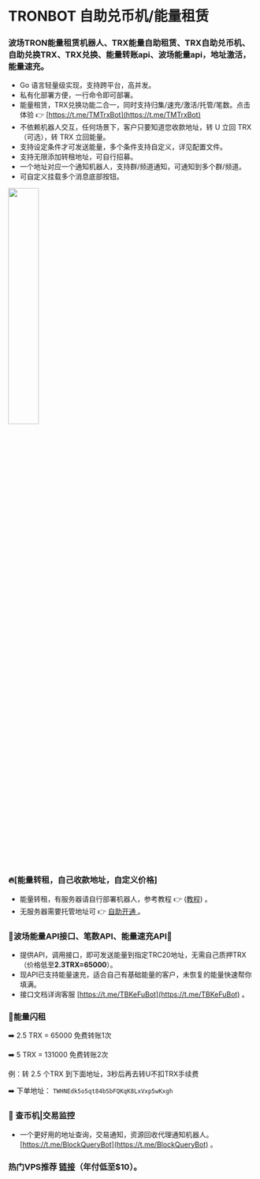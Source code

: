 # TRONBOT 自助兑币机/能量租赁

### 波场TRON能量租赁机器人、TRX能量自助租赁、TRX自助兑币机、自助兑换TRX、TRX兑换、能量转账api、波场能量api，地址激活，能量速充。

* Go 语言轻量级实现，支持跨平台，高并发。
* 私有化部署方便，一行命令即可部署。
* 能量租赁，TRX兑换功能二合一，同时支持归集/速充/激活/托管/笔数。点击体验 👉 [https://t.me/TMTrxBot](https://t.me/TMTrxBot)
* 不依赖机器人交互，任何场景下，客户只要知道您收款地址，转 U 立回 TRX（可选），转 TRX 立回能量。
* 支持设定条件才可发送能量，多个条件支持自定义，详见配置文件。
* 支持无限添加转租地址，可自行招募。
* 一个地址对应一个通知机器人，支持群/频道通知，可通知到多个群/频道。
* 可自定义挂载多个消息底部按钮。

<img src="https://github.com/user-attachments/assets/8f893e82-7afb-4e7c-b54f-111fa3f0a49c" width="35%">

### 🔥[能量转租，自己收款地址，自定义价格]
* 能量转租，有服务器请自行部署机器人，参考教程 👉 ([教程](./INSTALL.md)) 。
* 无服务器需要托管地址可 👉 [自助开通 ](https://t.me/TRONQuery_Bot)。

### 🤝波场能量API接口、笔数API、能量速充API🔋
* 提供API，调用接口，即可发送能量到指定TRC20地址，无需自己质押TRX（价格低至**2.3TRX=65000**）。
* 现API已支持能量速充，适合自己有基础能量的客户，未恢复的能量快速帮你填满。
* 接口文档详询客服 [https://t.me/TBKeFuBot](https://t.me/TBKeFuBot) 。

### 🔋能量闪租
➡️ 2.5 TRX = 65000 免费转账1次

➡️ 5 TRX = 131000 免费转账2次

例：转 2.5 个TRX 到下面地址，3秒后再去转U不扣TRX手续费

➡️ 下单地址：
`TWHNEdk5o5qt84bSbFQKqK8LxVxp5wKxgh`

### 🌈 查币机|交易监控
* 一个更好用的地址查询，交易通知，资源回收代理通知机器人。[https://t.me/BlockQueryBot](https://t.me/BlockQueryBot) 。

### 热门VPS推荐 [链接](./RACKNERD.md)（年付低至$10）。
